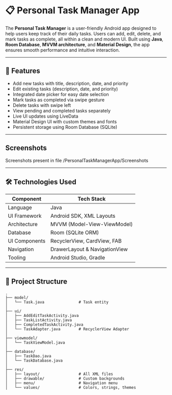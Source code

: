 # 📋 Personal Task Manager App

The **Personal Task Manager** is a user-friendly Android app designed to help users keep track of their daily tasks. Users can add, edit, delete, and mark tasks as complete, all within a clean and modern UI. Built using **Java**, **Room Database**, **MVVM architecture**, and **Material Design**, the app ensures smooth performance and intuitive interaction.

---

## 🚀 Features

- Add new tasks with title, description, date, and priority
- Edit existing tasks (description, date, and priority)
- Integrated date picker for easy date selection
- Mark tasks as completed via swipe gesture
- Delete tasks with swipe left
- View pending and completed tasks separately
- Live UI updates using LiveData
- Material Design UI with custom themes and fonts
- Persistent storage using Room Database (SQLite)

---

## Screenshots

Screenshots present in file
/PersonalTaskManagerApp/Screenshots

---

## 🛠️ Technologies Used

| Component           | Tech Stack                        |
|---------------------|-----------------------------------|
| Language            | Java                              |
| UI Framework        | Android SDK, XML Layouts          |
| Architecture        | MVVM (Model-View-ViewModel)       |
| Database            | Room (SQLite ORM)                 |
| UI Components       | RecyclerView, CardView, FAB       |
| Navigation          | DrawerLayout & NavigationView     |
| Tooling             | Android Studio, Gradle            |

---

## 🧱 Project Structure

```plaintext
.
├── model/
│   └── Task.java               # Task entity
│
├── ui/
│   ├── AddEditTaskActivity.java
│   ├── TaskListActivity.java
│   ├── CompletedTaskActivity.java
│   └── TaskAdapter.java        # RecyclerView Adapter
│
├── viewmodel/
│   └── TaskViewModel.java
│
├── database/
│   ├── TaskDao.java
│   └── TaskDatabase.java
│
├── res/
│   ├── layout/                 # All XML files
│   ├── drawable/               # Custom backgrounds
│   ├── menu/                   # Navigation menu
│   └── values/                 # Colors, strings, themes

